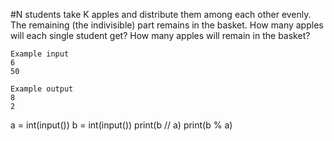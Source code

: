 #N students take K apples and distribute them among each other evenly. The remaining (the indivisible) part remains in the basket. How many apples will each single student get? How many apples will remain in the basket?


```
Example input
6
50

Example output
8
2
```
a = int(input()) 
b = int(input()) 
print(b // a) 
print(b % a)
